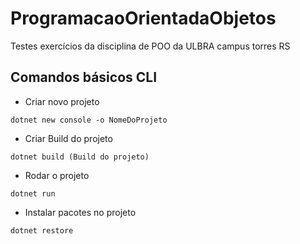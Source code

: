 # ProgramacaoOrientadaObjetos
Testes exercícios da disciplina de POO da ULBRA campus torres RS  


Comandos básicos CLI
----

- Criar novo projeto
```
dotnet new console -o NomeDoProjeto
```

- Criar Build do projeto
```
dotnet build (Build do projeto)
```

- Rodar o projeto
```
dotnet run
```

- Instalar pacotes no projeto
```
dotnet restore
```